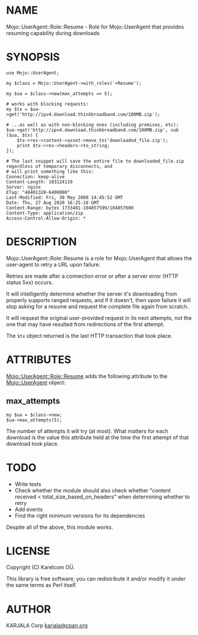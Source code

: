 # NAME

Mojo::UserAgent::Role::Resume - Role for Mojo::UserAgent that provides resuming capability during downloads

# SYNOPSIS

    use Mojo::UserAgent;

    my $class = Mojo::UserAgent->with_roles('+Resume');

    my $ua = $class->new(max_attempts => 5);

    # works with blocking requests:
    my $tx = $ua->get('http://ipv4.download.thinkbroadband.com/100MB.zip');

    # ...as well as with non-blocking ones (including promises, etc):
    $ua->get('http://ipv4.download.thinkbroadband.com/100MB.zip', sub ($ua, $tx) {
        $tx->res->content->asset->move_to('downloaded_file.zip');
        print $tx->res->headers->to_string;
    });

    # The last snippet will save the entire file to downloaded_file.zip regardless of temporary disconnects, and
    # will print something like this:
    Connection: keep-alive
    Content-Length: 103124119
    Server: nginx
    ETag: "48401320-6400000"
    Last-Modified: Fri, 30 May 2008 14:45:52 GMT
    Date: Thu, 27 Aug 2020 16:25:18 GMT
    Content-Range: bytes 1733481-104857599/104857600
    Content-Type: application/zip
    Access-Control-Allow-Origin: *

# DESCRIPTION

Mojo::UserAgent::Role::Resume is a role for Mojo::UserAgent that allows the user-agent to
retry a URL upon failure.

Retries are made after a connection error or after a server error (HTTP status 5xx) occurs.

It will intelligently determine whether the server it's downloading from properly supports ranged requests,
and if it doesn't, then upon failure it will stop asking for a resume and request the complete file again
from scratch.

It will request the original user-provided request in its next attempts, not the one that may have resulted from
redirections of the first attempt.

The `$tx` object returned is the last HTTP transaction that took place.

# ATTRIBUTES

[Mojo::UserAgent::Role::Resume](https://metacpan.org/pod/Mojo%3A%3AUserAgent%3A%3ARole%3A%3AResume) adds the following attribute to the [Mojo::UserAgent](https://metacpan.org/pod/Mojo%3A%3AUserAgent) object:

## max\_attempts

    my $ua = $class->new;
    $ua->max_attempts(5);

The number of attempts it will try (at most). What matters for each download is the value this attribute held
at the time the first attempt of that download took place.

# TODO

- Write tests
- Check whether the module should also check whether "content received < total\_size\_based\_on\_headers" when
determining whether to retry
- Add events
- Find the right minimum versions for its dependencies

Despite all of the above, this module works.

# LICENSE

Copyright (C) Karelcom OÜ.

This library is free software; you can redistribute it and/or modify
it under the same terms as Perl itself.

# AUTHOR

KARJALA Corp <karjala@cpan.org>
